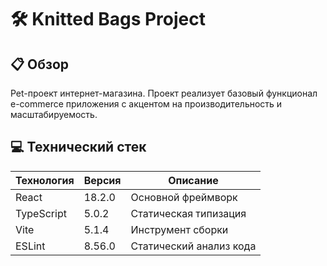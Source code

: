 # 🛠️ Knitted Bags Project

## 📋 Обзор
Pet-проект интернет-магазина. Проект реализует базовый функционал e-commerce приложения с акцентом на производительность и масштабируемость.

## 💻 Технический стек
| Технология | Версия | Описание |
|------------|---------|----------|
| React | 18.2.0 | Основной фреймворк |
| TypeScript | 5.0.2 | Статическая типизация |
| Vite | 5.1.4 | Инструмент сборки |
| ESLint | 8.56.0 | Статический анализ кода |
